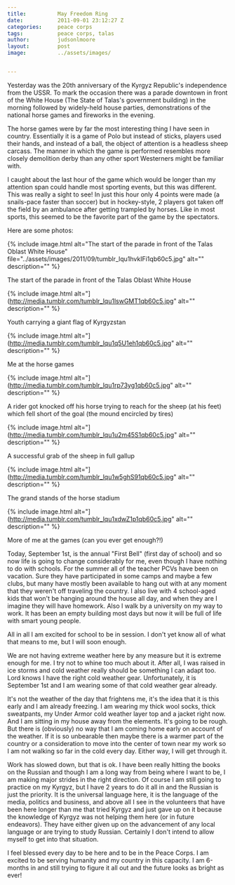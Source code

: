 ```yaml
---
title:			May Freedom Ring
date:			2011-09-01 23:12:27 Z
categories:		peace corps
tags:			peace corps, talas
author:			judsonlmoore
layout:			post
image:			../assets/images/


---
```


Yesterday was the 20th anniversary of the Kyrgyz Republic's independence from the USSR. To mark the occasion there was a parade downtown in front of the White House (The State of Talas's government building) in the morning followed by widely-held house parties, demonstrations of the national horse games and fireworks in the evening.

The horse games were by far the most interesting thing I have seen in country. Essentially it is a game of Polo but instead of sticks, players used their hands, and instead of a ball, the object of attention is a headless sheep carcass. The manner in which the game is performed resembles more closely demolition derby than any other sport Westerners might be familiar with.

I caught about the last hour of the game which would be longer than my attention span could handle most sporting events, but this was different. This was really a sight to see! In just this hour only 4 points were made (a snails-pace faster than soccer) but in hockey-style, 2 players got taken off the field by an ambulance after getting trampled by horses. Like in most sports, this seemed to be the favorite part of the game by the spectators.

Here are some photos:

{% include image.html alt="The start of the parade in front of the Talas Oblast White House" file="../assets/images/2011/09/tumblr_lqu1hvkIFi1qb60c5.jpg" alt="" description="" %}

The start of the parade in front of the Talas Oblast White House

{% include image.html alt="](http://media.tumblr.com/tumblr_lqu1lswGMT1qb60c5.jpg" alt="" description="" %}

Youth carrying a giant flag of Kyrgyzstan

{% include image.html alt="](http://media.tumblr.com/tumblr_lqu1q5U1eh1qb60c5.jpg" alt="" description="" %}

Me at the horse games

{% include image.html alt="](http://media.tumblr.com/tumblr_lqu1rp73yg1qb60c5.jpg" alt="" description="" %}

A rider got knocked off his horse trying to reach for the sheep (at his feet) which fell short of the goal (the mound encircled by tires)

{% include image.html alt="](http://media.tumblr.com/tumblr_lqu1u2m45S1qb60c5.jpg" alt="" description="" %}

A successful grab of the sheep in full gallup

{% include image.html alt="](http://media.tumblr.com/tumblr_lqu1w5ghS91qb60c5.jpg" alt="" description="" %}

The grand stands of the horse stadium

{% include image.html alt="](http://media.tumblr.com/tumblr_lqu1xdwZ1p1qb60c5.jpg" alt="" description="" %}

More of me at the games (can you ever get enough?!)

Today, September 1st, is the annual "First Bell" (first day of school) and so now life is going to change considerably for me, even though I have nothing to do with schools. For the summer all of the teacher PCVs have been on vacation. Sure they have participated in some camps and maybe a few clubs, but many have mostly been available to hang out with at any moment that they weren't off traveling the country. I also live with 4 school-aged kids that won't be hanging around the house all day, and when they are I imagine they will have homework. Also I walk by a university on my way to work. It has been an empty building most days but now it will be full of life with smart young people.

All in all I am excited for school to be in session. I don't yet know all of what that means to me, but I will soon enough.

We are not having extreme weather here by any measure but it is extreme enough for me. I try not to whine too much about it. After all, I was raised in ice storms and cold weather really should be something I can adapt too. Lord knows I have the right cold weather gear. Unfortunately, it is September 1st and I am wearing some of that cold weather gear already.

It's not the weather of the day that frightens me, it's the idea that it is this early and I am already freezing. I am wearing my thick wool socks, thick sweatpants, my Under Armor cold weather layer top and a jacket right now. And I am sitting in my house away from the elements. It's going to be rough. But there is (obviously) no way that I am coming home early on account of the weather. If it is so unbearable then maybe there is a warmer part of the country or a consideration to move into the center of town near my work so I am not walking so far in the cold every day. Either way, I will get through it.

Work has slowed down, but that is ok. I have been really hitting the books on the Russian and though I am a long way from being where I want to be, I am making major strides in the right direction. Of course I am still going to practice on my Kyrgyz, but I have 2 years to do it all in and the Russian is just the priority. It is the universal language here, it is the language of the media, politics and business, and above all I see in the volunteers that have been here longer than me that tried Kyrgyz and just gave up on it because the knowledge of Kyrgyz was not helping them here (or in future endeavors). They have either given up on the advancement of any local language or are trying to study Russian. Certainly I don't intend to allow myself to get into that situation.

I feel blessed every day to be here and to be in the Peace Corps. I am excited to be serving humanity and my country in this capacity. I am 6-months in and still trying to figure it all out and the future looks as bright as ever!
